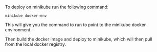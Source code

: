 To deploy on minikube run the following command:

```
minikube docker-env
```

This will give you the command to run to point to the minikube docker environment.

Then build the docker image and deploy to minikube, which will then pull from the local docker registry.